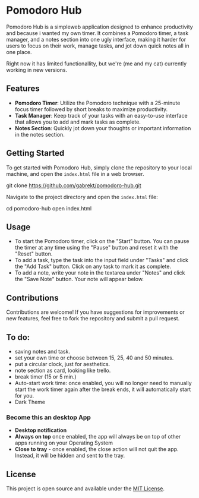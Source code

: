 # Pomodoro Hub

Pomodoro Hub is a simpleweb application designed to enhance productivity and because i wanted my own timer. It combines a Pomodoro timer, a task manager, and a notes section into one ugly interface, making it harder for users to focus on their work, manage tasks, and jot down quick notes all in one place.

Right now it has limited functionallity, but we're (me and my cat) currently working in new versions.

## Features

- **Pomodoro Timer**: Utilize the Pomodoro technique with a 25-minute focus timer followed by short breaks to maximize productivity.
- **Task Manager**: Keep track of your tasks with an easy-to-use interface that allows you to add and mark tasks as complete.
- **Notes Section**: Quickly jot down your thoughts or important information in the notes section.

## Getting Started

To get started with Pomodoro Hub, simply clone the repository to your local machine, and open the `index.html` file in a web browser.

git clone https://github.com/gabrekt/pomodoro-hub.git


Navigate to the project directory and open the `index.html` file:

cd pomodoro-hub
open index.html


## Usage

- To start the Pomodoro timer, click on the "Start" button. You can pause the timer at any time using the "Pause" button and reset it with the "Reset" button.
- To add a task, type the task into the input field under "Tasks" and click the "Add Task" button. Click on any task to mark it as complete.
- To add a note, write your note in the textarea under "Notes" and click the "Save Note" button. Your note will appear below.

## Contributions

Contributions are welcome! If you have suggestions for improvements or new features, feel free to fork the repository and submit a pull request.

## To do:

- saving notes and task.
- set your own time or choose between 15, 25, 40 and 50 minutes.
- put a circular clock, just for aesthetics.
- note section as card, looking like trello.
- break timer (15 or 5 min.)
- Auto-start work time: once enabled, you will no longer need to manually start the work timer again after the break ends, it will automatically start for you.
- Dark Theme

 ### Become this an desktop App
- **Desktop notification** 
- **Always on top** once enabled, the app will always be on top of other apps running on your Operating System
- **Close to tray** - once enabled, the close action will not quit the app. Instead, it will be hidden and sent to the tray.

## License

This project is open source and available under the [MIT License](LICENSE).
